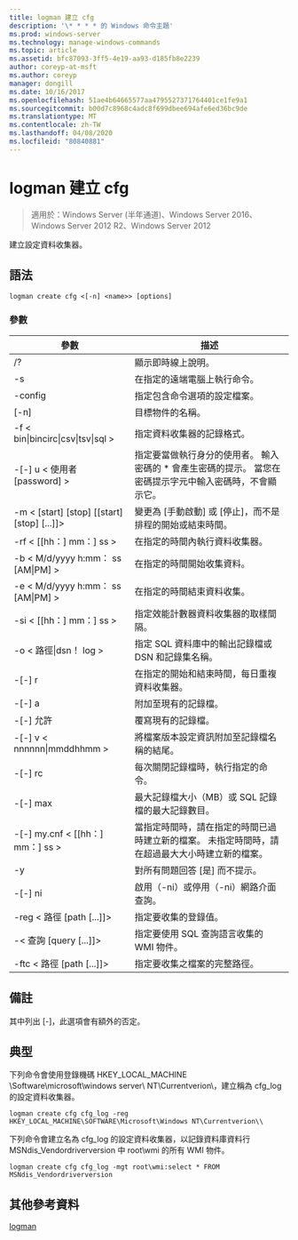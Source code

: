 ```yaml
---
title: logman 建立 cfg
description: '\* * * * 的 Windows 命令主題'
ms.prod: windows-server
ms.technology: manage-windows-commands
ms.topic: article
ms.assetid: bfc87093-3ff5-4e19-aa93-d185fb8e2239
author: coreyp-at-msft
ms.author: coreyp
manager: dongill
ms.date: 10/16/2017
ms.openlocfilehash: 51ae4b64665577aa4795527371764401ce1fe9a1
ms.sourcegitcommit: b00d7c8968c4adc8f699dbee694afe6ed36bc9de
ms.translationtype: MT
ms.contentlocale: zh-TW
ms.lasthandoff: 04/08/2020
ms.locfileid: "80840881"
---
```

# <a name="logman-create-cfg"></a>logman 建立 cfg

>適用於：Windows Server (半年通道)、Windows Server 2016、Windows Server 2012 R2、Windows Server 2012

建立設定資料收集器。  

## <a name="syntax"></a>語法  
```  
logman create cfg <[-n] <name>> [options]  
```  
### <a name="parameters"></a>參數  

|                    參數                     |                                                                               描述                                                                               |
|--------------------------------------------------|-------------------------------------------------------------------------------------------------------------------------------------------------------------------------|
|                        /?                        |                                                                    顯示即時線上說明。                                                                     |
|                -s <computer name>                |                                                          在指定的遠端電腦上執行命令。                                                          |
|                 -config <value>                  |                                                         指定包含命令選項的設定檔案。                                                         |
|                   [-n] <name>                    |                                                                       目標物件的名稱。                                                                        |
| -f < bin&#124;bincirc&#124;csv&#124;tsv&#124;sql > |                                                            指定資料收集器的記錄格式。                                                             |
|             -[-] u < 使用者 [password] >              | 指定要當做執行身分的使用者。 輸入密碼的 \* 會產生密碼的提示。 當您在密碼提示字元中輸入密碼時，不會顯示它。 |
|    -m < [start] [stop] [[start] [stop] [...]]>    |                                                變更為 [手動啟動] 或 [停止]，而不是排程的開始或結束時間。                                                 |
|                -rf < [[hh：] mm：] ss >                |                                                        在指定的時間內執行資料收集器。                                                         |
|        -b < M/d/yyyy h:mm： ss [AM&#124;PM] >         |                                                              在指定的時間開始收集資料。                                                               |
|        -e < M/d/yyyy h:mm： ss [AM&#124;PM] >         |                                                               在指定的時間結束資料收集。                                                                |
|                -si < [[hh：] mm：] ss >                |                                                 指定效能計數器資料收集器的取樣間隔。                                                  |
|              -o < 路徑&#124;dsn！ log >              |                                              指定 SQL 資料庫中的輸出記錄檔或 DSN 和記錄集名稱。                                               |
|                      -[-] r                       |                                                  在指定的開始和結束時間，每日重複資料收集器。                                                  |
|                      -[-] a                       |                                                                     附加至現有的記錄檔。                                                                     |
|                      -[-] 允許                      |                                                                     覆寫現有的記錄檔。                                                                     |
|           -[-] v < nnnnnn&#124;mmddhhmm >           |                                                   將檔案版本設定資訊附加至記錄檔名稱的結尾。                                                   |
|                  -[-] rc <task>                   |                                                         每次關閉記錄檔時，執行指定的命令。                                                          |
|                 -[-] max <value>                  |                                                 最大記錄檔大小（MB）或 SQL 記錄檔的最大記錄數目。                                                  |
|              -[-] my.cnf < [[hh：] mm：] ss >              |     當指定時間時，請在指定的時間已過時建立新的檔案。 未指定時間時，請在超過最大大小時建立新的檔案。     |
|                        -y                        |                                                             對所有問題回答 [是] 而不提示。                                                              |
|                      -[-] ni                      |                                                         啟用（-ni）或停用（-ni）網路介面查詢。                                                          |
|             -reg < 路徑 [path [...]]>             |                                                                 指定要收集的登錄值。                                                                 |
|            -< 查詢 [query [...]]>            |                                                      指定要使用 SQL 查詢語言收集的 WMI 物件。                                                       |
|             -ftc < 路徑 [path [...]]>             |                                                           指定要收集之檔案的完整路徑。                                                            |

## <a name="remarks"></a>備註  
其中列出 [-]，此選項會有額外的否定。  
## <a name="examples"></a><a name=BKMK_examples></a>典型  
下列命令會使用登錄機碼 HKEY_LOCAL_MACHINE \Software\microsoft\windows server\ NT\Currentverion\\，建立稱為 cfg_log 的設定資料收集器。  
```  
logman create cfg cfg_log -reg HKEY_LOCAL_MACHINE\SOFTWARE\Microsoft\Windows NT\Currentverion\\  
```  
下列命令會建立名為 cfg_log 的設定資料收集器，以記錄資料庫資料行 MSNdis_Vendordriverversion 中 root\wmi 的所有 WMI 物件。  
```  
logman create cfg cfg_log -mgt root\wmi:select * FROM MSNdis_Vendordriverversion  
```  
## <a name="additional-references"></a>其他參考資料  
[logman](logman.md)  
